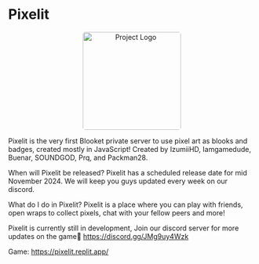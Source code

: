 # Pixelit

<div align="center">
  <img src="https://pixelit.replit.app/img/blooks/logo.png" alt="Project Logo" style="width: 200px; border-radius: 5px;">
</div>

Pixelit is the very first Blooket private server to use pixel art as blooks and badges, created mostly in JavaScript! Created by IzumiiHD, Iamgamedude, Buenar, SOUNDGOD, Prq, and Packman28. 

When will Pixelit be released?
Pixelit has a scheduled release date for mid November 2024. We will keep you guys updated every week on our discord.

What do I do in Pixelit?
Pixelit is a place where you can play with friends, open wraps to collect pixels, chat with your fellow peers and more! 

Pixelit is currently still in development, Join our discord server for more updates on the game🐛 https://discord.gg/JMg9uy4Wzk 

Game: https://pixelit.replit.app/

